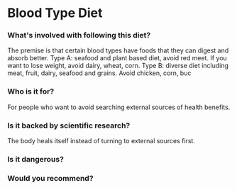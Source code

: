 # Blood Type Diet
### What's involved with following this diet? 
The premise is that certain blood types have foods that they can digest and absorb better. 
Type A: seafood and plant based diet, avoid red meet. If you want to lose weight, avoid dairy, wheat, corn. 
Type B: diverse diet including meat, fruit, dairy, seafood and grains. Avoid chicken, corn, buc
### Who is it for? 
For people who want to avoid searching external sources of health benefits.
### Is it backed by scientific research? 
The body heals itself instead of turning to external sources first. 
### Is it dangerous? 

### Would you recommend? 
